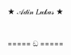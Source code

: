 <div align='center'>
  <p>★ 𝒜𝒹𝒾𝓃 𝐿𝓊𝓀𝒶𝓈 ★ </p>
  <br>
  <p>===== ඞ =====</p>
</div>
<!--
**Lukeisun/Lukeisun** is a ✨ _special_ ✨ repository because its `README.md` (this file) appears on your GitHub profile.

Here are some ideas to get you started:

- 🔭 I’m currently working on ...
- 🌱 I’m currently learning ...
- 👯 I’m looking to collaborate on ...
- 🤔 I’m looking for help with ...
- 💬 Ask me about ...
- 📫 How to reach me: ...
- 😄 Pronouns: ...
- ⚡ Fun fact: ...
-->
